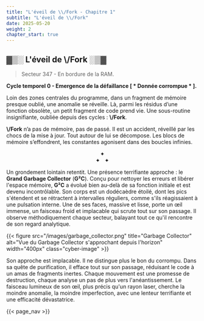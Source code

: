 ```yaml
---
title: "L'éveil de \\/Fork - Chapitre 1"
subtitle: "L'éveil de \\/Fork"
date: 2025-05-20
weight: 2
chapter_start: true
---
```


## ▓▒░ L'éveil de \\/Fork ░▒▓

> Secteur 347 - En bordure de la RAM.

**Cycle temporel 0 - Emergence de la défaillance <span class="corrupted">[ \* Donnée corrompue \* ]</span>.**

Loin des zones centrales du programme, dans un fragment de mémoire presque oublié, une anomalie se réveille. Là, parmi les résidus d’une fonction obsolète, un petit fragment de code prend vie. Une sous-routine insignifiante, oubliée depuis des cycles : **\\/Fork**.

**\\/Fork** n’a pas de mémoire, pas de passé. Il est un accident, réveillé par les chocs de la mise à jour. Tout autour de lui se décompose. Les blocs de mémoire s’effondrent, les constantes agonisent dans des boucles infinies.

<p align="center">
  ✦<br />
  ✦ &nbsp; ✦
</p>

Un grondement lointain retentit. Une présence terrifiante approche : le **Grand Garbage Collector** (**G²C**). Conçu pour nettoyer les erreurs et libérer l'espace mémoire, **G²C** a évolué bien au-delà de sa fonction initiale et est devenu incontrôlable. Son corps est un dodécaèdre étoilé, dont les pics s'étendent et se rétractent à intervalles réguliers, comme s'ils réagissaient à une pulsation interne. Une de ses faces, massive et lisse, porte un œil immense, un faisceau froid et implacable qui scrute tout sur son passage. Il observe méthodiquement chaque secteur, balayant tout ce qu'il rencontre de son regard analytique.

{{< figure src="/images/garbage_collector.png" title="Garbage Collector" alt="Vue du Garbage Collector s'approchant depuis l'horizon" width="400px" class="cyber-image" >}}

Son approche est implacable. Il ne distingue plus le bon du corrompu. Dans sa quête de purification, il efface tout sur son passage, réduisant le code à un amas de fragments inertes. Chaque mouvement est une promesse de destruction, chaque analyse un pas de plus vers l'anéantissement. Le faisceau lumineux de son œil, plus précis qu'un rayon laser, cherche la moindre anomalie, la moindre imperfection, avec une lenteur terrifiante et une efficacité dévastatrice.

{{< page_nav >}}
